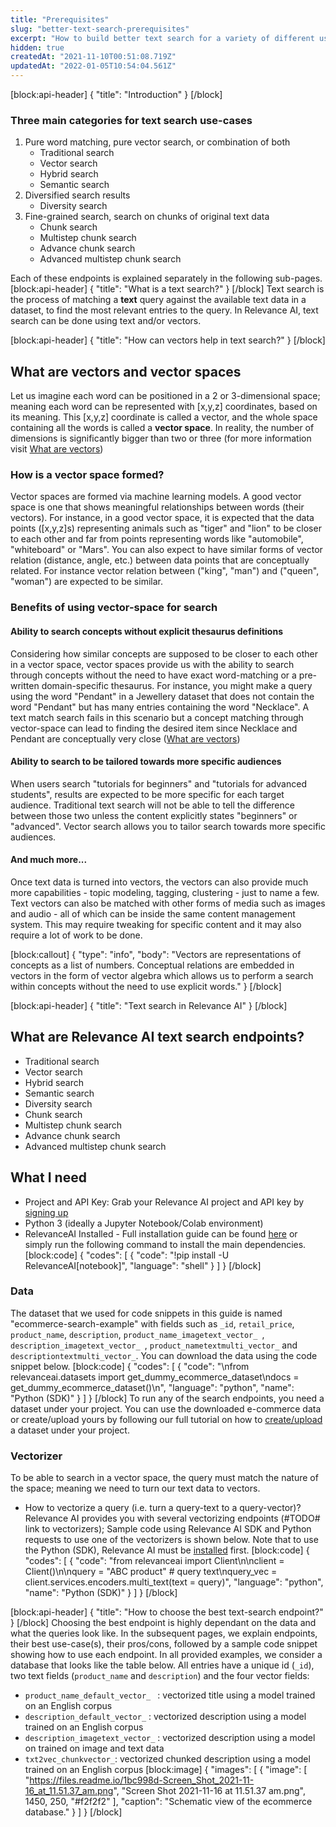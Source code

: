 ```yaml
---
title: "Prerequisites"
slug: "better-text-search-prerequisites"
excerpt: "How to build better text search for a variety of different use cases"
hidden: true
createdAt: "2021-11-10T00:51:08.719Z"
updatedAt: "2022-01-05T10:54:04.561Z"
---
```

[block:api-header]
{
  "title": "Introduction"
}
[/block]

### Three main categories for text search use-cases
1. Pure word matching, pure vector search, or combination of both
     * Traditional search
     * Vector search
     * Hybrid search
     * Semantic search
2. Diversified search results
     * Diversity search
3. Fine-grained search, search on chunks of original text data
     * Chunk search
     * Multistep chunk search
     * Advance chunk search
     * Advanced multistep chunk search

Each of these endpoints is explained separately in the following sub-pages.
[block:api-header]
{
  "title": "What is a text search?"
}
[/block]
Text search is the process of matching a **text** query against the available text data in a dataset, to find the most relevant entries to the query. In Relevance AI, text search can be done using text and/or vectors.

[block:api-header]
{
  "title": "How can vectors help in text search?"
}
[/block]
## What are vectors and vector spaces

Let us imagine each word can be positioned in a 2 or 3-dimensional space; meaning each word can be represented with [x,y,z] coordinates, based on its meaning. This [x,y,z] coordinate is called a vector, and the whole space containing all the words is called a **vector space**. In reality, the number of dimensions is significantly bigger than two or three (for more information visit [What are vectors](doc:what-are-vectors))

### How is a vector space formed?
Vector spaces are formed via machine learning models. A good vector space is one that shows meaningful relationships between words (their vectors). For instance, in a good vector space, it is expected that the data points ([x,y,z]s) representing animals such as "tiger" and "lion" to be closer to each other and far from points representing words like "automobile", "whiteboard" or "Mars".
You can also expect to have similar forms of vector relation (distance, angle, etc.) between data points that are conceptually related. For instance vector relation between ("king", "man") and ("queen", "woman") are expected to be similar.

### Benefits of using vector-space for search

#### Ability to search concepts without explicit thesaurus definitions

Considering how similar concepts are supposed to be closer to each other in a vector space, vector spaces provide us with the ability to search through concepts without the need to have exact word-matching or a pre-written domain-specific thesaurus. For instance, you might make a query using the word "Pendant" in a Jewellery dataset that does not contain the word "Pendant" but has many entries containing the word "Necklace". A text match search fails in this scenario but a concept matching through vector-space can lead to finding the desired item since Necklace and Pendant are conceptually very close ([What are vectors](doc:what-are-vectors))

#### Ability to search to be tailored towards more specific audiences

When users search "tutorials for beginners" and "tutorials for advanced students", results are expected to be more specific for each target audience. Traditional text search will not be able to tell the difference between those two unless the content explicitly states "beginners" or "advanced". Vector search allows you to tailor search towards more specific audiences.

#### And much more...

Once text data is turned into vectors, the vectors can also provide much more capabilities - topic modeling, tagging, clustering - just to name a few.  Text vectors can also be matched with other forms of media such as images and audio - all of which can be inside the same content management system. This may require tweaking for specific content and it may also require a lot of work to be done.

[block:callout]
{
  "type": "info",
  "body": "Vectors are representations of concepts as a list of numbers. Conceptual relations are embedded in vectors in the form of vector algebra which allows us to perform a search within concepts without the need to use explicit words."
}
[/block]

[block:api-header]
{
  "title": "Text search in Relevance AI"
}
[/block]
## What are Relevance AI text search endpoints?
* Traditional search
* Vector search
* Hybrid search
* Semantic search
* Diversity search
* Chunk search
* Multistep chunk search
* Advance chunk search
* Advanced multistep chunk search

## What I need
* Project and API Key: Grab your Relevance AI project and API key by [signing up](https://cloud.relevance.ai/ )
* Python 3 (ideally a Jupyter Notebook/Colab environment)
* RelevanceAI Installed - Full installation guide can be found [here](https://docs.relevance.ai/docs/installation) or
simply run the following command to install the main dependencies.
[block:code]
{
  "codes": [
    {
      "code": "!pip install -U RelevanceAI[notebook]",
      "language": "shell"
    }
  ]
}
[/block]
### Data
The dataset that we used for code snippets in this guide is named "ecommerce-search-example" with fields such as `_id`, `retail_price`, `product_name`, `description`, `product_name_imagetext_vector_ `, `description_imagetext_vector_ `, `product_nametextmulti_vector_` and `descriptiontextmulti_vector_`. You can download the data using the code snippet below.
[block:code]
{
  "codes": [
    {
      "code": "\nfrom relevanceai.datasets import get_dummy_ecommerce_dataset\ndocs = get_dummy_ecommerce_dataset()\n",
      "language": "python",
      "name": "Python (SDK)"
    }
  ]
}
[/block]
To run any of the search endpoints, you need a dataset under your project. You can use the downloaded e-commerce data or create/upload yours by following our full tutorial on how to [create/upload](https://docs.relevance.ai/docs/creating-a-dataset-prerequisites) a dataset under your project.


### Vectorizer
To be able to search in a vector space, the query must match the nature of the space; meaning we need to turn our text data to vectors.

* How to vectorize a query (i.e. turn a query-text to a query-vector)? Relevance AI provides you with several vectorizing endpoints (#TODO# link to vectorizers); Sample code using Relevance AI SDK and Python requests to use one of the vectorizers is shown below. Note that to use the Python (SDK), Relevance AI must be [installed](https://docs.relevance.ai/docs/installation) first.
[block:code]
{
  "codes": [
    {
      "code": "from relevanceai import Client\n\nclient = Client()\n\nquery = \"ABC product\"      # query text\nquery_vec = client.services.encoders.multi_text(text = query)",
      "language": "python",
      "name": "Python (SDK)"
    }
  ]
}
[/block]

[block:api-header]
{
  "title": "How to choose the best text-search endpoint?"
}
[/block]
Choosing the best endpoint is highly dependant on the data and what the queries look like. In the subsequent pages, we explain endpoints, their best use-case(s), their pros/cons, followed by a sample code snippet showing how to use each endpoint.
In all provided examples, we consider a database that looks like the table below. All entries have a unique id (`_id`), two text fields (`product_name` and `description`) and the  four vector fields:
* `product_name_default_vector_ ` : vectorized title using a model trained on an English corpus
* `description_default_vector_` : vectorized description using a model trained on an English corpus
* `description_imagetext_vector_` : vectorized description using a model on trained on image and text data
* `txt2vec_chunkvector_`: vectorized chunked description using a model trained on an English corpus
[block:image]
{
  "images": [
    {
      "image": [
        "https://files.readme.io/1bc998d-Screen_Shot_2021-11-16_at_11.51.37_am.png",
        "Screen Shot 2021-11-16 at 11.51.37 am.png",
        1450,
        250,
        "#f2f2f2"
      ],
      "caption": "Schematic view of the ecommerce database."
    }
  ]
}
[/block]